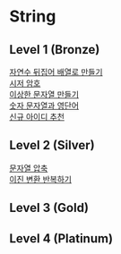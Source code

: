 # String

## Level 1 (Bronze)

[자연수 뒤집어 배열로 만들기](programmers/자연수_뒤집어_배열로_만들기) <br/>
[시저 암호](programmers/시저_암호) <br/>
[이상한 문자열 만들기](programmers/이상한_문자열_만들기) <br/>
[숫자 문자열과 영단어](programmers/숫자_문자열과_영단어) <br/>
[신규 아이디 추천](programmers/신규_아이디_추천) <br/>

## Level 2 (Silver)
[문자열 압축](programmers/문자열_압축) <br/>
[이진 변환 반복하기](programmers/이진_변환_반복하기) <br/>


## Level 3 (Gold)

## Level 4 (Platinum)